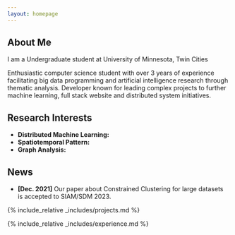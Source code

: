 ```yaml
---
layout: homepage
---
```


## About Me

I am a Undergraduate student at University of Minnesota, Twin Cities

Enthusiastic computer science student with over 3 years of experience facilitating big data programming and
artificial intelligence research through thematic analysis. Developer known for leading complex projects to
further machine learning, full stack website and distributed system initiatives.

## Research Interests

- **Distributed Machine Learning:** 
- **Spatiotemporal Pattern:** 
- **Graph Analysis:** 

## News

- **[Dec. 2021]** Our paper about Constrained Clustering for large datasets is accepted to SIAM/SDM 2023.

{% include_relative _includes/projects.md %}
<!-- {% include_relative _includes/publications.md %} -->
{% include_relative _includes/experience.md %}

<!-- {% include_relative _includes/services.md %} -->
